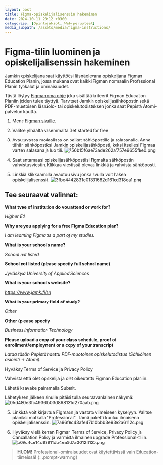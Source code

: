 ```yaml
---
layout: post
title: Figma-opiskelijalisenssin hakeminen
date: 2024-10-11 23:12 +0300
categories: [Opintojaksot, Web-perusteet]
media_subpath: /assets/media/figma-instructions/
---
```


# Figma-tilin luominen ja opiskelijalisenssin hakeminen

Jamkin opiskelijana saat käyttöösi läsnäolevana opiskelijana Figman Education Planin, jossa mukana ovat kaikki Figman normaalin Professional Planin työkalut ja ominaisuudet.

Tästä löytyy [Figman oma ohje](https://help.figma.com/hc/en-us/articles/360041061214-Verify-education-status) joka sisältää kriteerit Figman Education Planiin joiden tulee täyttyä. Tarvitset Jamkin opiskelijasähköpostin sekä PDF-muotoisen läsnäolo- tai opiskelutodistuksen jonka saat Pepistä Atomi-palvelun kautta.

1. Mene [Figman sivuille](https://www.figma.com/).

2. Valitse ylhäältä vasemmalta Get started for free

3. Avautuvassa modaalissa on paikat sähköpostille ja salasanalle. Anna tähän sähköpostiksi Jamkin opiskelijasähköposti, keksi itsellesi Figmaa varten salasana ja luo tili.
![756b15f6ae73ade262af757e9655fbe0.png](756b15f6ae73ade262af757e9655fbe0.png)

3. Saat antamaasi opiskelijasähköpostiisi Figmalta sähköpostin vahvistusviestin. Klikkaa viestissä olevaa linkkiä ja vahvista sähköposti.

4. Linkkiä klikkaamalla avautuu sivu jonka avulla voit hakea opiskelijalisenssiä. 
![3fbe4442831c01331682d161ed318ea1.png](3fbe4442831c01331682d161ed318ea1.png)

## Tee seuraavat valinnat:

**What type of institution do you attend or work for?**

_Higher Ed_

**Why are you applying for a free Figma Education plan?**

_I am learning Figma as a part of my studies._

**What is your school's name?**

_School not listed_

**School not listed (please specify full school name)**

_Jyväskylä University of Applied Sciences_

**What is your school's website?**

_https://www.jamk.fi/en_

**What is your primary field of study?**

_Other_

**Other (please specify**

_Business Information Technology_

**Please upload a copy of your class schedule, proof of enrollment/employment or a copy of your transcript**

_Lataa tähän Pepistä haettu PDF-muotoinen opiskelutodistus (Sähköinen asiointi -> Atomi)._

Hyväksy Terms of Service ja Privacy Policy.

Vahvista että olet opiskelija ja olet oikeutettu Figman Education planiin.

Lähetä kaavake painamalla Submit.

Lähetyksen jälkeen sinulle pitäisi tulla seuraavanlainen näkymä:
![05d480e3fc4936fb03d868131d270aab.png](05d480e3fc4936fb03d868131d270aab.png)

5. Linkistä voit kirjautua Figmaan ja vastata viimeiseen kyselyyn. Valitse planiksi matkalla "Professional". Tämä paketti kuuluu ilmaisena opiskelijalisenssiin.
![7a96f6c43afe47b10bbb3e93e2a6112c.png](7a96f6c43afe47b10bbb3e93e2a6112c.png)

6. Hyväksy vielä kerran Figman Terms of Service, Privacy Policy ja Cancallation Policy ja varmista ilmainen upgrade Professional-tiliin.
![b69c4ce14d99911db4ea9d7a36124125.png](b69c4ce14d99911db4ea9d7a36124125.png)

> **HUOM!**
Professional-ominaisuudet ovat käytettävissä vain Education-tiimeissä!
{: .prompt-warning}
